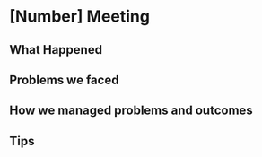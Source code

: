 # [Number] Meeting

## What Happened

## Problems we faced

## How we managed problems and outcomes

## Tips
